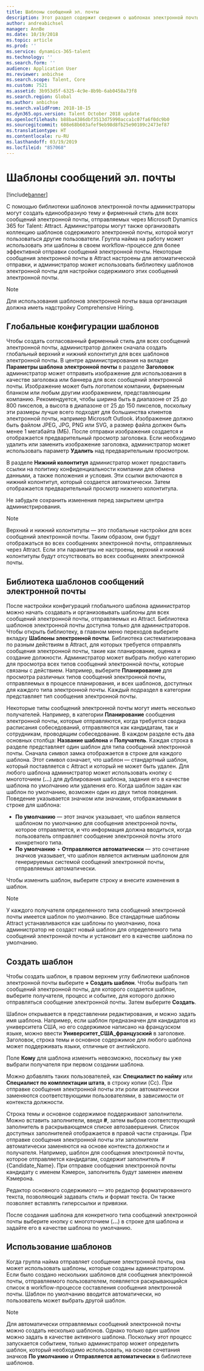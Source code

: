 ```yaml
---
title: Шаблоны сообщений эл. почты
description: Этот раздел содержит сведения о шаблонах электронной почты, которые можно создать и использовать в Microsoft Dynamics 365 for Talent - Attract.
author: andreabichsel
manager: AnnBe
ms.date: 10/19/2018
ms.topic: article
ms.prod: ''
ms.service: dynamics-365-talent
ms.technology: ''
ms.search.form: ''
audience: Application User
ms.reviewer: anbichse
ms.search.scope: Talent, Core
ms.custom: 7521
ms.assetid: 3b953d5f-6325-4c9e-8b9b-6ab0458a73f8
ms.search.region: Global
ms.author: anbichse
ms.search.validFrom: 2018-10-15
ms.dyn365.ops.version: Talent October 2018 update
ms.openlocfilehash: b88ba4386dbf3513d75990acca1c07fa6f0dc9b0
ms.sourcegitcommit: 608e68b603afef9eb98d8fb25e90109c2473ef87
ms.translationtype: HT
ms.contentlocale: ru-RU
ms.lasthandoff: 03/19/2019
ms.locfileid: "857068"
---
```

# <a name="email-templates"></a>Шаблоны сообщений эл. почты
[!include[banner](../includes/banner.md)]

С помощью библиотеки шаблонов электронной почты администраторы могут создать единообразную тему и фирменный стиль для всех сообщений электронной почты, отправляемых через Microsoft Dynamics 365 for Talent: Attract. Администраторы могут также организовать коллекцию шаблонов содержимого электронной почты, которой могут пользоваться другие пользователи. Группа найма на работу может использовать эти шаблоны в своем workflow-процессе для более эффективной отправки сообщений электронной почты. Некоторые сообщения электронной почты в Attract настроены для автоматической отправки, и администратор может использовать библиотеку шаблонов электронной почты для настройки содержимого этих сообщений электронной почты.

> [!NOTE]
> Для использования шаблонов электронной почты ваша организация должна иметь надстройку Comprehensive Hiring.

## <a name="global-template-configurations"></a>Глобальные конфигурации шаблонов

Чтобы создать согласованный фирменный стиль для всех сообщений электронной почты, администратор должен сначала создать глобальный верхний и нижний колонтитул для всех шаблонов электронной почты. В центре администрирования на вкладке **Параметры шаблона электронной почты** в разделе **Заголовок** администратор может отправить изображение для использования в качестве заголовка или баннера для всех сообщений электронной почты. Изображение может быть логотипом компании, фирменным бланком или любым другим изображением, представляющим компанию. Рекомендуется, чтобы ширина быть в диапазоне от 25 до 800 пикселов, а высота в диапазоне от 25 до 150 пикселов, поскольку эти размеры лучше всего подходят для большинства клиентов электронной почты, например Microsoft Outlook. Изображение должно быть файлом JPEG, JPG, PNG или SVG, а размер файла должен быть менее 1 мегабайта (МБ). После отправки изображения создается и отображается предварительный просмотр заголовка. Если необходимо удалить или заменить изображение заголовка, администратор может использовать параметр **Удалить** над предварительным просмотром.

В разделе **Нижний колонтитул** администратор может предоставить ссылки на политику конфиденциальности компании для обмена данными, а также положения и условия. Эти ссылки включаются в нижний колонтитул, который создается автоматически. Затем отображается предварительный просмотр нижнего колонтитула.

Не забудьте сохранить изменения перед закрытием центра администрирования.

> [!NOTE] 
> Верхний и нижний колонтитулы — это глобальные настройки для всех сообщений электронной почты. Таким образом, они будут отображаться во всех сообщениях электронной почты, отправляемых через Attract. Если эти параметры не настроены, верхний и нижний колонтитулы будут отсутствовать во всех сообщениях электронной почты.

## <a name="email-template-library"></a>Библиотека шаблонов сообщений электронной почты 

После настройки конфигураций глобального шаблона администратор можно начать создавать и организовывать шаблоны для всех сообщений электронной почты, отправляемых из Attract. Библиотека шаблонов электронной почты доступна только для администраторов. Чтобы открыть библиотеку, в главном меню переходов выберите вкладку **Шаблоны электронной почты**. Библиотека систематизирована по разным действиям в Attract, для которых требуется отправлять сообщения электронной почты, такие как планирование, оценка и создание должности. Администратор может выбрать любую категорию для просмотра всех типов сообщений электронной почты, которые связаны с действием. Например, выберите **Планирование** для просмотра различных типов сообщений электронной почты, отправляемых в процессе планирования, и всех шаблонов, доступных для каждого типа электронной почты. Каждый подраздел в категории представляет тип сообщения электронной почты.

Некоторые типы сообщений электронной почты могут иметь несколько получателей. Например, в категории **Планирование** сообщения электронной почты, которые отправляются, когда требуется сводка расписания собеседований, отправляются как кандидатам, так и сотрудникам, проводящим собеседование. В каждом разделе есть два основных столбца: **Название шаблона** и **Получатель**. Каждая строка в разделе представляет один шаблон для типа сообщений электронной почты. Сначала символ замка отображается в строке для каждого шаблона. Этот символ означает, что шаблон — стандартный шаблон, который поставляется с Attract и который не может быть удален. Для любого шаблона администратор может использовать кнопку с многоточием (**...**) для дублирования шаблона, задания его в качестве шаблона по умолчанию или удаления его. Когда шаблон задан как шаблон по умолчанию, возможен один из двух типов поведения. Поведение указывается значком или значками, отображаемыми в строке для шаблона:

- **По умолчанию** — этот значок указывает, что шаблон является шаблоном по умолчанию для сообщения электронной почты, которое отправляется, и что информация должна вводиться, когда пользователь отправляет сообщение электронной почты этого конкретного типа.
- **По умолчанию** + **Отправляются автоматически** — это сочетание значков указывает, что шаблон является активным шаблоном для генерируемых системой сообщений электронной почты, отправляемых автоматически.

Чтобы изменить шаблон, выберите строку и внесите изменения в шаблон.

> [!NOTE]
> У каждого получателя определенного типа сообщений электронной почты имеется шаблон по умолчанию. Все стандартные шаблоны Attract устанавливаются как шаблоны по умолчанию, пока администратор не создаст новый шаблон для определенного типа сообщений электронной почты и установит его в качестве шаблона по умолчанию.

## <a name="create-a-template"></a>Создать шаблон

Чтобы создать шаблон, в правом верхнем углу библиотеки шаблонов электронной почты выберите **+ Создать шаблон**. Чтобы выбрать тип сообщений электронной почты, для которого создается шаблон, выберите получателя, процесс и событие, для которого должно отправляться сообщение электронной почты. Затем выберите **Создать**.

Шаблон открывается в представлении редактирования, и можно задать имя шаблона. Например, если шаблон предназначен для кандидатов из университета США, но его содержимое написано на французском языке, можно ввести **Университет\_США\_французский** в заголовке. Заголовок, строка темы и основное содержимое для любого шаблона может поддерживать языки, отличные от английского.

Поле **Кому** для шаблона изменить невозможно, поскольку вы уже выбрали получателя при первом создании шаблона.

Можно добавлять таких пользователей, как **Специалист по найму** или **Специалист по комплектации штата**, в строку копии (Cc). При отправке сообщения электронной почты эти роли автоматически заменяются соответствующими пользователями, в зависимости от контекста должности.

Строка темы и основное содержимое поддерживают заполнители. Можно вставить заполнители, введя **\#**, затем выбрав соответствующий заполнитель в раскрывающемся списке автозавершения. Список доступных заполнителей отображается в правой части страницы. При отправке сообщения электронной почты эти заполнители автоматически заменяются на основе контекста должности и получателя. Например, шаблон для сообщения электронной почты, которое отправляется кандидатам, содержит заполнитель \#{Candidate\_Name}. При отправке сообщения электронной почты кандидату с именем Кэмерон, заполнитель будут заменен именем Кэмерона.

Редактор основного содержимого — это редактор форматированного текста, позволяющий задавать стиль и формат текста. Он также позволяет вставлять гиперссылки и привязки.

После создания шаблона для конкретного типа сообщений электронной почты выберите кнопку с многоточием (**...**) в строке для шаблона и задайте его в качестве шаблона по умолчанию.

## <a name="consume-templates"></a>Использование шаблонов

Когда группа найма отправляет сообщение электронной почты, она может использовать шаблоны, которые созданы администратором. Если было создано нескольких шаблонов для сообщения электронной почты, отправляемого пользователем, появляется раскрывающийся список в workflow-процессе составления сообщения электронной почты. Шаблон по умолчанию вводится автоматически, но пользователь может выбрать другой шаблон.

> [!NOTE] 
> Для автоматически отправляемых сообщений электронной почты можно создать несколько шаблонов. Однако только один шаблон можно задать в качестве активного шаблона. Поскольку этот процесс запускается событием, только администратор может определить шаблон, который необходимо использовать, на основе сочетания значков **По умолчанию** и **Отправляется автоматически** в библиотеке шаблонов.
